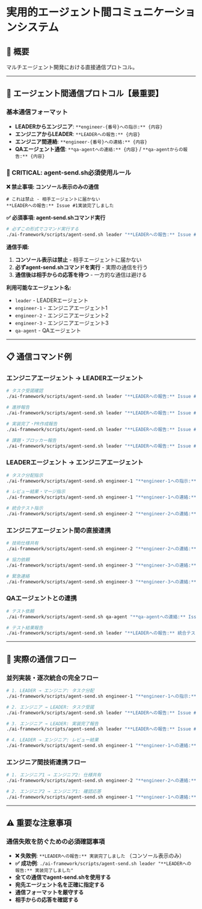 # 実用的エージェント間コミュニケーションシステム

## 🎯 概要

マルチエージェント開発における直接通信プロトコル。

---

## 🚨 エージェント間通信プロトコル【最重要】

### **基本通信フォーマット**
- **LEADERからエンジニア**: `**engineer-{番号}への指示:** {内容}`
- **エンジニアからLEADER**: `**LEADERへの報告:** {内容}`  
- **エンジニア間連絡**: `**engineer-{番号}への連絡:** {内容}`
- **QAエージェント通信**: `**qa-agentへの連絡:** {内容}` / `**qa-agentからの報告:** {内容}`

### **🚨 CRITICAL: agent-send.sh必須使用ルール**

**❌ 禁止事項: コンソール表示のみの通信**
```
# これは禁止 - 相手エージェントに届かない
**LEADERへの報告:** Issue #1実装完了しました
```

**✅ 必須事項: agent-send.shコマンド実行**
```bash
# 必ずこの形式でコマンド実行する
./ai-framework/scripts/agent-send.sh leader "**LEADERへの報告:** Issue #1実装完了しました"
```

**通信手順:**
1. **コンソール表示は禁止** - 相手エージェントに届かない
2. **必ずagent-send.shコマンドを実行** - 実際の通信を行う
3. **通信後は相手からの応答を待つ** - 一方的な通信は避ける

**利用可能なエージェント名:**
- `leader` - LEADERエージェント
- `engineer-1` - エンジニアエージェント1
- `engineer-2` - エンジニアエージェント2  
- `engineer-3` - エンジニアエージェント3
- `qa-agent` - QAエージェント

---

## 📋 通信コマンド例

### **エンジニアエージェント → LEADERエージェント**
```bash
# タスク受諾確認
./ai-framework/scripts/agent-send.sh leader "**LEADERへの報告:** Issue #{番号}のタスクを受諾しました。実装を開始します。"

# 進捗報告
./ai-framework/scripts/agent-send.sh leader "**LEADERへの報告:** Issue #{番号} - Red Phase完了。テストケース実装済み。"

# 実装完了・PR作成報告
./ai-framework/scripts/agent-send.sh leader "**LEADERへの報告:** Issue #{番号}実装完了。PR #{番号}を作成しました。レビューをお願いします。"

# 課題・ブロッカー報告
./ai-framework/scripts/agent-send.sh leader "**LEADERへの報告:** Issue #{番号}で技術的課題が発生しました。{詳細}について相談があります。"
```

### **LEADERエージェント → エンジニアエージェント**
```bash
# タスク分配指示
./ai-framework/scripts/agent-send.sh engineer-1 "**engineer-1への指示:** Issue #{番号}（{機能名}）を担当してください。実装完了後、PR作成して報告してください。"

# レビュー結果・マージ指示
./ai-framework/scripts/agent-send.sh engineer-1 "**engineer-1への連絡:** PR #{番号}をレビューしました。依存関係に問題なし。mainブランチにマージします。"

# 統合テスト指示
./ai-framework/scripts/agent-send.sh engineer-2 "**engineer-2への連絡:** PR #{番号}レビュー中。認証機能との統合テストを実行してください。"
```

### **エンジニアエージェント間の直接連携**
```bash
# 技術仕様共有
./ai-framework/scripts/agent-send.sh engineer-2 "**engineer-2への連絡:** 認証APIの仕様が決まりました。エンドポイント /api/auth/login を使用してください。"

# 協力依頼
./ai-framework/scripts/agent-send.sh engineer-3 "**engineer-3への連絡:** データ管理APIが完成しました。統合機能の実装で連携をお願いします。"

# 緊急連絡
./ai-framework/scripts/agent-send.sh engineer-3 "**engineer-3への連絡:** 緊急です。統合APIでエラーが発生しています。詳細を確認してください。"
```

### **QAエージェントとの連携**
```bash
# テスト依頼
./ai-framework/scripts/agent-send.sh qa-agent "**qa-agentへの連絡:** Issue #{番号}の実装が完了しました。統合テストをお願いします。"

# テスト結果報告
./ai-framework/scripts/agent-send.sh leader "**LEADERへの報告:** 統合テスト完了。品質基準を満たしています。"
```

---

## 🔄 実際の通信フロー

### **並列実装・逐次統合の完全フロー**
```bash
# 1. LEADER → エンジニア: タスク分配
./ai-framework/scripts/agent-send.sh engineer-1 "**engineer-1への指示:** Issue #1（認証機能）を担当してください。"

# 2. エンジニア → LEADER: タスク受諾
./ai-framework/scripts/agent-send.sh leader "**LEADERへの報告:** Issue #1のタスクを受諾しました。実装を開始します。"

# 3. エンジニア → LEADER: 実装完了報告
./ai-framework/scripts/agent-send.sh leader "**LEADERへの報告:** Issue #1実装完了。PR #1を作成しました。レビューをお願いします。"

# 4. LEADER → エンジニア: レビュー結果
./ai-framework/scripts/agent-send.sh engineer-1 "**engineer-1への連絡:** PR #1をレビューしました。mainブランチにマージします。"
```

### **エンジニア間技術連携フロー**
```bash
# 1. エンジニア1 → エンジニア2: 仕様共有
./ai-framework/scripts/agent-send.sh engineer-2 "**engineer-2への連絡:** 認証API仕様が決まりました。/api/auth/login を使用してください。"

# 2. エンジニア2 → エンジニア1: 確認応答
./ai-framework/scripts/agent-send.sh engineer-1 "**engineer-1への連絡:** 認証API仕様を確認しました。データ管理機能で連携します。"
```

---

## ⚠️ 重要な注意事項

### **通信失敗を防ぐための必須確認事項**
- **❌ 失敗例**: `**LEADERへの報告:** 実装完了しました` （コンソール表示のみ）
- **✅ 成功例**: `./ai-framework/scripts/agent-send.sh leader "**LEADERへの報告:** 実装完了しました"`
- **全ての通信でagent-send.shを使用する**
- **宛先エージェント名を正確に指定する**
- **通信フォーマットを厳守する**
- **相手からの応答を確認する** 